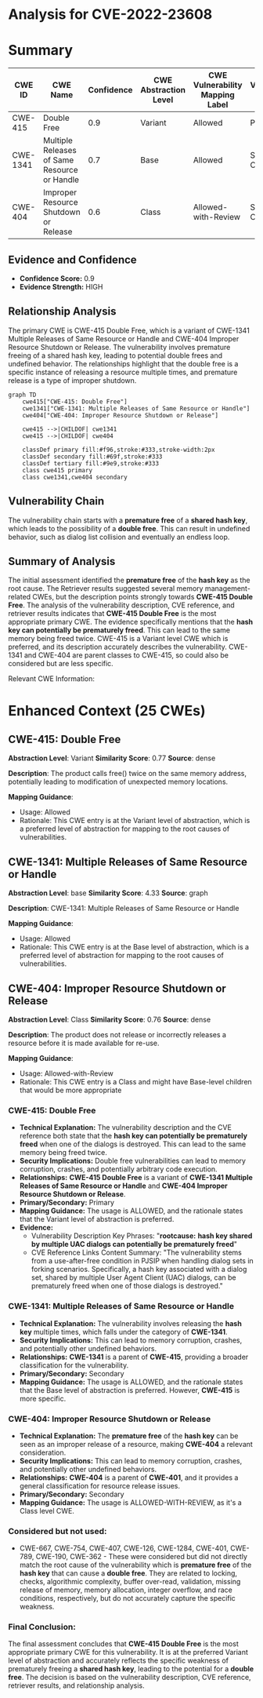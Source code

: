 # Analysis for CVE-2022-23608

# Summary
| CWE ID | CWE Name | Confidence | CWE Abstraction Level | CWE Vulnerability Mapping Label | CWE-Vulnerability Mapping Notes |
|---|---|---|---|---|---|
| CWE-415 | Double Free | 0.9 | Variant | Allowed | Primary CWE |
| CWE-1341 | Multiple Releases of Same Resource or Handle | 0.7 | Base | Allowed | Secondary Candidate |
| CWE-404 | Improper Resource Shutdown or Release | 0.6 | Class | Allowed-with-Review | Secondary Candidate |

## Evidence and Confidence

*   **Confidence Score:** 0.9
*   **Evidence Strength:** HIGH

## Relationship Analysis
The primary CWE is CWE-415 Double Free, which is a variant of CWE-1341 Multiple Releases of Same Resource or Handle and CWE-404 Improper Resource Shutdown or Release. The vulnerability involves premature freeing of a shared hash key, leading to potential double frees and undefined behavior. The relationships highlight that the double free is a specific instance of releasing a resource multiple times, and premature release is a type of improper shutdown.
```mermaid
graph TD
    cwe415["CWE-415: Double Free"]
    cwe1341["CWE-1341: Multiple Releases of Same Resource or Handle"]
    cwe404["CWE-404: Improper Resource Shutdown or Release"]

    cwe415 -->|CHILDOF| cwe1341
    cwe415 -->|CHILDOF| cwe404

    classDef primary fill:#f96,stroke:#333,stroke-width:2px
    classDef secondary fill:#69f,stroke:#333
    classDef tertiary fill:#9e9,stroke:#333
    class cwe415 primary
    class cwe1341,cwe404 secondary
```

## Vulnerability Chain
The vulnerability chain starts with a **premature free** of a **shared hash key**, which leads to the possibility of a **double free**. This can result in undefined behavior, such as dialog list collision and eventually an endless loop.

## Summary of Analysis
The initial assessment identified the **premature free** of the **hash key** as the root cause. The Retriever results suggested several memory management-related CWEs, but the description points strongly towards **CWE-415 Double Free**. The analysis of the vulnerability description, CVE reference, and retriever results indicates that **CWE-415 Double Free** is the most appropriate primary CWE. The evidence specifically mentions that the **hash key can potentially be prematurely freed**. This can lead to the same memory being freed twice. CWE-415 is a Variant level CWE which is preferred, and its description accurately describes the vulnerability. CWE-1341 and CWE-404 are parent classes to CWE-415, so could also be considered but are less specific.

Relevant CWE Information:

# Enhanced Context (25 CWEs)

## CWE-415: Double Free
**Abstraction Level**: Variant
**Similarity Score**: 0.77
**Source**: dense

**Description**:
The product calls free() twice on the same memory address, potentially leading to modification of unexpected memory locations.

**Mapping Guidance**:
- Usage: Allowed
- Rationale: This CWE entry is at the Variant level of abstraction, which is a preferred level of abstraction for mapping to the root causes of vulnerabilities.

## CWE-1341: Multiple Releases of Same Resource or Handle
**Abstraction Level**: base
**Similarity Score**: 4.33
**Source**: graph

**Description**:
CWE-1341: Multiple Releases of Same Resource or Handle

**Mapping Guidance**:
- Usage: Allowed
- Rationale: This CWE entry is at the Base level of abstraction, which is a preferred level of abstraction for mapping to the root causes of vulnerabilities.

## CWE-404: Improper Resource Shutdown or Release
**Abstraction Level**: Class
**Similarity Score**: 0.76
**Source**: dense

**Description**:
The product does not release or incorrectly releases a resource before it is made available for re-use.

**Mapping Guidance**:
- Usage: Allowed-with-Review
- Rationale: This CWE entry is a Class and might have Base-level children that would be more appropriate

### CWE-415: Double Free
*   **Technical Explanation:** The vulnerability description and the CVE reference both state that the **hash key can potentially be prematurely freed** when one of the dialogs is destroyed. This can lead to the same memory being freed twice.
*   **Security Implications:** Double free vulnerabilities can lead to memory corruption, crashes, and potentially arbitrary code execution.
*   **Relationships:** **CWE-415 Double Free** is a variant of **CWE-1341 Multiple Releases of Same Resource or Handle** and **CWE-404 Improper Resource Shutdown or Release**.
*   **Primary/Secondary:** Primary
*   **Mapping Guidance:** The usage is ALLOWED, and the rationale states that the Variant level of abstraction is preferred.
*   **Evidence:**
    *   Vulnerability Description Key Phrases: "**rootcause:** **hash key shared by multiple UAC dialogs can potentially be prematurely freed**"
    *   CVE Reference Links Content Summary: "The vulnerability stems from a use-after-free condition in PJSIP when handling dialog sets in forking scenarios. Specifically, a hash key associated with a dialog set, shared by multiple User Agent Client (UAC) dialogs, can be prematurely freed when one of those dialogs is destroyed."

### CWE-1341: Multiple Releases of Same Resource or Handle
*   **Technical Explanation:** The vulnerability involves releasing the **hash key** multiple times, which falls under the category of **CWE-1341**.
*   **Security Implications:** This can lead to memory corruption, crashes, and potentially other undefined behaviors.
*   **Relationships:** **CWE-1341** is a parent of **CWE-415**, providing a broader classification for the vulnerability.
*   **Primary/Secondary:** Secondary
*   **Mapping Guidance:** The usage is ALLOWED, and the rationale states that the Base level of abstraction is preferred. However, **CWE-415** is more specific.

### CWE-404: Improper Resource Shutdown or Release
*   **Technical Explanation:** The **premature free** of the **hash key** can be seen as an improper release of a resource, making **CWE-404** a relevant consideration.
*   **Security Implications:** This can lead to memory corruption, crashes, and potentially other undefined behaviors.
*   **Relationships:** **CWE-404** is a parent of **CWE-401**, and it provides a general classification for resource release issues.
*   **Primary/Secondary:** Secondary
*   **Mapping Guidance:** The usage is ALLOWED-WITH-REVIEW, as it's a Class level CWE.

### Considered but not used:
*   CWE-667, CWE-754, CWE-407, CWE-126, CWE-1284, CWE-401, CWE-789, CWE-190, CWE-362 - These were considered but did not directly match the root cause of the vulnerability which is **premature free** of the **hash key** that can cause a **double free**. They are related to locking, checks, algorithmic complexity, buffer over-read, validation, missing release of memory, memory allocation, integer overflow, and race conditions, respectively, but do not accurately capture the specific weakness.

### Final Conclusion:
The final assessment concludes that **CWE-415 Double Free** is the most appropriate primary CWE for this vulnerability. It is at the preferred Variant level of abstraction and accurately reflects the specific weakness of prematurely freeing a **shared hash key**, leading to the potential for a **double free**. The decision is based on the vulnerability description, CVE reference, retriever results, and relationship analysis.